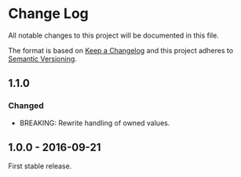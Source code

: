 # Change Log
All notable changes to this project will be documented in this file.

The format is based on [Keep a Changelog](http://keepachangelog.com/)
and this project adheres to [Semantic Versioning](http://semver.org/).

## 1.1.0
### Changed

* BREAKING: Rewrite handling of owned values.

## 1.0.0 - 2016-09-21

First stable release.


